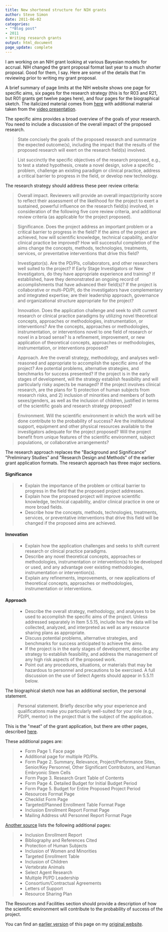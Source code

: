 ```yaml
---
title: New shortened structure for NIH grants
author: Steve Simon
date: 2011-06-02
categories:
- "*Blog post"
- 2011
- Writing research grants
output: html_document
page_update: complete
---
```


I am working on an NIH grant looking at various Bayesian models for accrual. NIH changed the grant proposal format last year to a much shorter proposal. Good for them, I say. Here are some of the details that I'm reviewing prior to writing my grant proposal.

<!---More--->

A brief summary of page limits at the NIH website shows one page for specific aims, six pages for the research strategy (this is for R03 and R21, but R01 grants get twelve pages here), and four pages for the biographical sketch. The italicized material comes from [here][nih1] with additional material taken from the [video presentation][nih2].

The specific aims provides a broad overview of the goals of your research. You need to include a discussion of the overall impact of the proposed research.

> State concisely the goals of the proposed research and summarize the expected outcome(s), including the impact that the results of the proposed research will exert on the research field(s) involved.

> List succinctly the specific objectives of the research proposed, e.g., to test a stated hypothesis, create a novel design, solve a specific problem, challenge an existing paradigm or clinical practice, address a critical barrier to progress in the field, or develop new technology.

The research strategy should address these peer review criteria:

> Overall impact. Reviewers will provide an overall impact/priority score to reflect their assessment of the likelihood for the project to exert a sustained, powerful influence on the research field(s) involved, in consideration of the following five core review criteria, and additional review criteria (as applicable for the project proposed).

> Significance. Does the project address an important problem or a critical barrier to progress in the field? If the aims of the project are achieved, how will scientific knowledge, technical capability, and/or clinical practice be improved? How will successful completion of the aims change the concepts, methods, technologies, treatments, services, or preventative interventions that drive this field?

> Investigator(s). Are the PD/PIs, collaborators, and other researchers well suited to the project? If Early Stage Investigators or New Investigators, do they have appropriate experience and training? If established, have they demonstrated an ongoing record of accomplishments that have advanced their field(s)? If the project is collaborative or multi-PD/PI, do the investigators have complementary and integrated expertise; are their leadership approach, governance and organizational structure appropriate for the project?

> Innovation. Does the application challenge and seek to shift current research or clinical practice paradigms by utilizing novel theoretical concepts, approaches or methodologies, instrumentation, or interventions? Are the concepts, approaches or methodologies, instrumentation, or interventions novel to one field of research or novel in a broad sense? Is a refinement, improvement, or new application of theoretical concepts, approaches or methodologies, instrumentation, or interventions proposed?

> Approach. Are the overall strategy, methodology, and analyses well-reasoned and appropriate to accomplish the specific aims of the project? Are potential problems, alternative strategies, and benchmarks for success presented? If the project is in the early stages of development, will the strategy establish feasibility and will particularly risky aspects be managed? If the project involves clinical research, are the plans for 1) protection of human subjects from research risks, and 2) inclusion of minorities and members of both sexes/genders, as well as the inclusion of children, justified in terms of the scientific goals and research strategy proposed?

> Environment. Will the scientific environment in which the work will be done contribute to the probability of success? Are the institutional support, equipment and other physical resources available to the investigators adequate for the project proposed? Will the project benefit from unique features of the scientific environment, subject populations, or collaborative arrangements?

The research approach replaces the "Background and Significance" "Preliminary Studies" and "Research Design and Methods" of the earlier grant application formats. The research approach has three major sections.

#### Significance

> + Explain the importance of the problem or critical barrier to progress in the field that the proposed project addresses.
> + Explain how the proposed project will improve scientific knowledge, technical capability, and/or clinical practice in one or more broad fields.
> + Describe how the concepts, methods, technologies, treatments, services, or preventative interventions that drive this field will be changed if the proposed aims are achieved.

#### Innovation

> + Explain how the application challenges and seeks to shift current research or clinical practice paradigms.
> + Describe any novel theoretical concepts, approaches or methodologies, instrumentation or intervention(s) to be developed or used, and any advantage over existing methodologies, instrumentation or intervention(s).
> + Explain any refinements, improvements, or new applications of theoretical concepts, approaches or methodologies, instrumentation or interventions.

#### Approach

> + Describe the overall strategy, methodology, and analyses to be used to accomplish the specific aims of the project. Unless addressed separately in Item 5.5.15, include how the data will be collected, analyzed, and interpreted as well as any resource sharing plans as appropriate.
> + Discuss potential problems, alternative strategies, and benchmarks for success anticipated to achieve the aims.
> + If the project is in the early stages of development, describe any strategy to establish feasibility, and address the management of any high risk aspects of the proposed work.
> + Point out any procedures, situations, or materials that may be hazardous to personnel and precautions to be exercised. A full discussion on the use of Select Agents should appear in 5.5.11 below.

The biographical sketch now has an additional section, the personal statement.

> Personal statement. Briefly describe why your experience and qualifications make you particularly well-suited for your role (e.g., PD/PI, mentor) in the project that is the subject of the application.

This is the "meat" of the grant application, but there are other pages, described [here][nih3].

These additional pages are:

> + Form Page 1. Face page
> + Additional page for multiple PD/PIs.
> + Form Page 2. Summary, Relevance, Project/Performance Sites, Senior/Key Personnel, Other Significant Contributors, and Human Embryonic Stem Cells
> + Form Page 3. Research Grant Table of Contents
> + Form Page 4. Detailed Budget for Initial Budget Period
> + Form Page 5. Budget for Entire Proposed Project Period
> + Resources Format Page
> + Checklist Form Page
> + Targeted/Planned Enrollment Table Format Page
> + Inclusion Enrollment Report Format Page
> + Mailing Address
vAll Personnel Report Format Page

[Another source][mus1] lists the following additional pages:

> + Inclusion Enrollment Report
> + Bibliography and References Cited
> + Protection of Human Subjects
> + Inclusion of Women and Minorities
> + Targeted Enrollment Table
> + Inclusion of Children
> + Vertebrate Animals
> + Select Agent Research
> +  Multiple PI/PD Leadership
> + Consortium/Contractual Agreements
> + Letters of Support
> + Resource Sharing Plan

The Resources and Facilities section should provide a description of how the scientific environment will contribute to the probability of success of the project.

You can find an [earlier version][sim1] of this page on my [original website][sim2].

[sim1]: http://www.pmean.com/11/NewForm.html
[sim2]: http://www.pmean.com/original_site.html 

[mus1]: http://research.musc.edu/nih/Schachte_newpagelimits.pdf
[nih1]: http://enhancing-peer-review.nih.gov/docs/application_changes.pdf
[nih2]: http://enhancing-peer-review.nih.gov/application_changes_video.html
[nih3]: http://grants.nih.gov/grants/funding/phs398/phs398.html